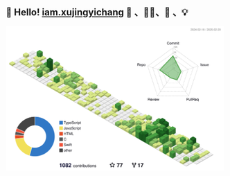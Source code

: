 ## 🎉 Hello! [ iam.xujingyichang](https://iam.xujingyichang.top)  🏸 、👨‍💻、🔨 、💡

<div align="center">
  <img src="./profile-3d.svg" >
</div>


